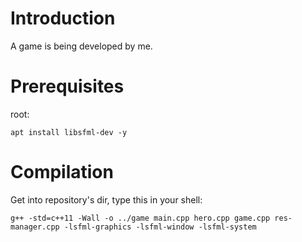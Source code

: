 # Introduction
A game is being developed by me.

# Prerequisites
root:

`apt install libsfml-dev -y`

# Compilation
Get into repository's dir, type this in your shell:

`g++ -std=c++11 -Wall -o ../game main.cpp hero.cpp game.cpp res-manager.cpp -lsfml-graphics -lsfml-window -lsfml-system`
